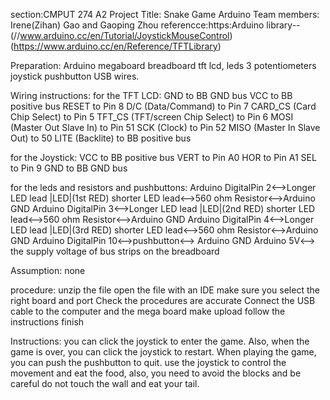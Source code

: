 section:CMPUT 274 A2
Project Title: Snake Game Arduino
Team members: Irene(Zihan) Gao and Gaoping Zhou
referencce:https:Arduino library--
(//www.arduino.cc/en/Tutorial/JoystickMouseControl)
(https://www.arduino.cc/en/Reference/TFTLibrary)

Preparation:
Arduino megaboard
breadboard
tft lcd, leds
3 potentiometers
joystick
pushbutton
USB
wires.

Wiring instructions:
for the TFT LCD:
GND to BB GND bus
VCC to BB positive bus
RESET to Pin 8
D/C (Data/Command) to Pin 7
CARD_CS (Card Chip Select) to Pin 5
TFT_CS (TFT/screen Chip Select) to Pin 6
MOSI (Master Out Slave In) to Pin 51
SCK (Clock) to Pin 52
MISO (Master In Slave Out) to 50
LITE (Backlite) to BB positive bus

for the Joystick:
VCC to BB positive bus
VERT to Pin A0
HOR to Pin A1
SEL to Pin 9
GND to BB GND bus

for the leds and resistors and pushbuttons:
Arduino DigitalPin 2<-->Longer LED lead |LED|(1st RED) shorter LED lead<-->560 ohm Resistor<-->Arduino GND
Arduino DigitalPin 3<-->Longer LED lead |LED|(2nd RED) shorter LED lead<-->560 ohm Resistor<-->Arduino GND
Arduino DigitalPin 4<-->Longer LED lead |LED|(3rd RED) shorter LED lead<-->560 ohm Resistor<-->Arduino GND
Arduino DigitalPin 10<-->pushbutton<--> Arduino GND
Arduino 5V<--> the supply voltage of bus strips on the breadboard

Assumption:
none

procedure:
unzip the file
open the file with an IDE
make sure you select the right board and port
Check the procedures are accurate
Connect the USB cable to the computer and the mega board
make upload
follow the instructions
finish

Instructions:
you can click the joystick to enter the game. Also, when the game is over, you can click the joystick to restart. When playing the game, you can push the pushbutton to quit.
use the joystick to control the movement and eat the food, also, you need to avoid the blocks and be careful do not touch the wall and eat your tail.
